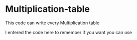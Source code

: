 # Multiplication-table

This code can write every Multiplication table

I entered the code here to remember if you want you can use
